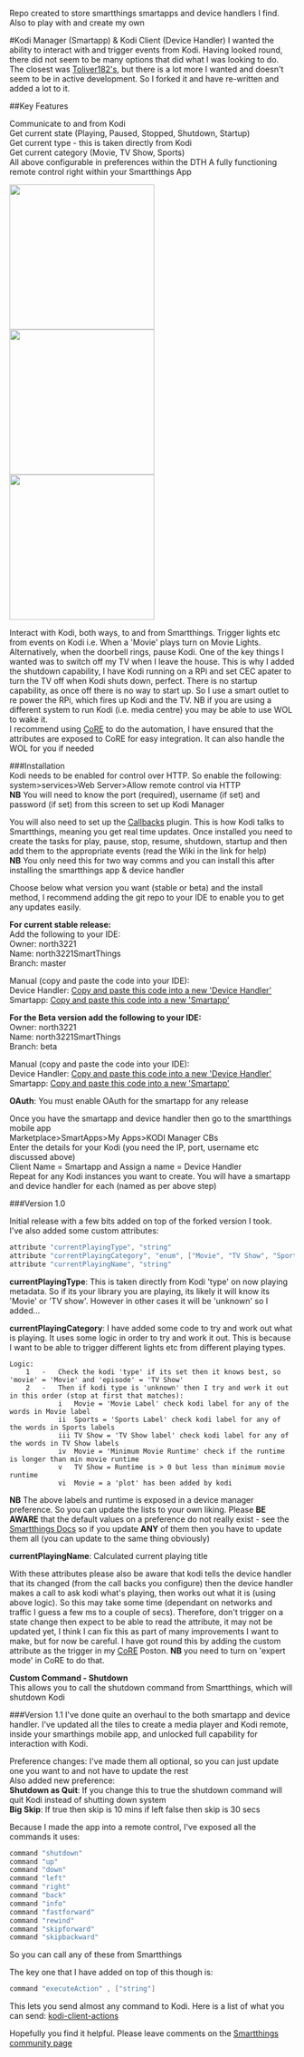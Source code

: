 Repo created to store smartthings smartapps and device handlers I find. Also to play with and create my own

#Kodi Manager (Smartapp) & Kodi Client (Device Handler)
I wanted the ability to interact with and trigger events from Kodi. Having looked round, there did not seem to be many options that did what I was looking to do. The closest was <a href="https://github.com/Toliver182/SmartThings-Kodi">Toliver182's</a>, but there is a lot more I wanted and doesn't seem to be in active development. So I forked it and have re-written and added a lot to it.

##Key Features

Communicate to and from Kodi  
Get current state (Playing, Paused, Stopped, Shutdown, Startup)  
Get current type - this is taken directly from Kodi  
Get current category (Movie, TV Show, Sports)  
All above configurable in preferences within the DTH
A fully functioning remote control right within your Smartthings App  


<img src="https://raw.githubusercontent.com/north3221/north3221SmartThings/master/resources/screenshot%201%20kodi-client%20v1.1.png" width="256">
<img src="https://raw.githubusercontent.com/north3221/north3221SmartThings/master/resources/screenshot%202%20kodi-client%20v1.1.png" width="256">
<img src="https://raw.githubusercontent.com/north3221/north3221SmartThings/master/resources/screenshot%203%20kodi-client%20v1.1.png" width="256">



Interact with Kodi, both ways, to and from Smartthings. Trigger lights etc from events on Kodi i.e. When a 'Movie' plays turn on Movie Lights. Alternatively, when the doorbell rings, pause Kodi. One of the key things I wanted was to switch off my TV when I leave the house. This is why I added the shutdown capability, I have Kodi running on a RPi and set CEC apater to turn the TV off when Kodi shuts down, perfect. There is no startup capability, as once off there is no way to start up. So I use a smart outlet to re power the RPi, which fires up Kodi and the TV.
 NB if you are using a different system to run Kodi (i.e. media centre) you may be able to use WOL to wake it.  
 I recommend using <a href="http://thingsthataresmart.wiki/index.php?title=CoRE">CoRE</a> to do the automation, I have ensured that the attributes are exposed to CoRE for easy integration. It can also handle the WOL for you if needed
 
###Installation  
 Kodi needs to be enabled for control over HTTP. So enable the following:  
 system>services>Web Server>Allow remote control via HTTP  
 **NB** You will need to know the port (required), username (if set) and password (if set) from this screen to set up Kodi Manager
 
 You will also need to set up the <a href="http://kodi.wiki/view/Add-on:Kodi_Callbacks">Callbacks</a> plugin. This is how Kodi talks to Smartthings, meaning you get real time updates. Once installed you need to create the tasks for play, pause, stop, resume, shutdown, startup and then add them to the appropriate events (read the Wiki in the link for help)  
 **NB** You only need this for two way comms and you can install this after installing the smartthings app & device handler
 
 Choose below what version you want (stable or beta) and the install method, I recommend adding the git repo to your IDE to enable you to get any updates easily.
  
 **For current stable release:**  
 Add the following to your IDE:  
 Owner:     north3221  
 Name:      north3221SmartThings  
 Branch:    master  
 
 Manual (copy and paste the code into your IDE):  
 Device Handler:    <a href="https://raw.githubusercontent.com/north3221/north3221SmartThings/master/devicetypes/north3221/kodi-client.src/kodi-client.groovy">Copy and paste this code into a new 'Device Handler'</a>  
 Smartapp:          <a href="https://raw.githubusercontent.com/north3221/north3221SmartThings/master/smartapps/north3221/kodi-manager-cbs.src/kodi-manager-cbs.groovy">Copy and paste this code into a new 'Smartapp'</a>
 
 **For the Beta version add the following to your IDE:**  
 Owner:     north3221  
 Name:      north3221SmartThings  
 Branch:    beta  
 
 Manual (copy and paste the code into your IDE):  
 Device Handler:    <a href="https://raw.githubusercontent.com/north3221/north3221SmartThings/beta/devicetypes/north3221/kodi-client.src/kodi-client.groovy">Copy and paste this code into a new 'Device Handler'</a>  
 Smartapp:          <a href="https://raw.githubusercontent.com/north3221/north3221SmartThings/beta/smartapps/north3221/kodi-manager-cbs.src/kodi-manager-cbs.groovy">Copy and paste this code into a new 'Smartapp'</a>
 
 **OAuth**: You must enable OAuth for the smartapp for any release  
  
 Once you have the smartapp and device handler then go to the smartthings mobile app  
 Marketplace>SmartApps>My Apps>KODI Manager CBs  
 Enter the details for your Kodi (you need the IP, port, username etc discussed above)  
 Client Name = Smartapp and Assign a name = Device Handler  
 Repeat for any Kodi instances you want to create. You will have a smartapp and device handler for each (named as per above step)

###Version 1.0

Initial release with a few bits added on top of the forked version I took.  
I've also added some custom attributes:
```groovy
attribute "currentPlayingType", "string"
attribute "currentPlayingCategory", "enum", ["Movie", "TV Show", "Sports", "None", "Unknown"]
attribute "currentPlayingName", "string"
```

**currentPlayingType**: This is taken directly from Kodi 'type' on now playing metadata. So if its your library you are
playing, its likely it will know its 'Movie' or 'TV show'. However in other cases it will be 'unknown' so I added...

**currentPlayingCategory**: I have added some code to try and work out what is playing. It uses some logic in order to
try and work it out. This is because I want to be able to trigger different lights etc from different playing types.
```
Logic:
    1   -   Check the kodi 'type' if its set then it knows best, so 'movie' = 'Movie' and 'episode' = 'TV Show'
    2   -   Then if kodi type is 'unknown' then I try and work it out in this order (stop at first that matches):
            i   Movie = 'Movie Label' check kodi label for any of the words in Movie label
            ii  Sports = 'Sports Label' check kodi label for any of the words in Sports labels
            iii TV Show = 'TV Show label' check kodi label for any of the words in TV Show labels
            iv  Movie = 'Minimum Movie Runtime' check if the runtime is longer than min movie runtime
            v   TV Show = Runtime is > 0 but less than minimum movie runtime
            vi  Movie = a 'plot' has been added by kodi
```
**NB** The above labels and runtime is exposed in a device manager preference. So you can update the lists to your
  own liking. Please **BE AWARE** that the default values on a preference do not really exist - see the <a href="http://docs.smartthings.com/en/latest/device-type-developers-guide/device-preferences.html#additional-notes">Smartthings Docs</a> so if you
  update **ANY** of them then you have to update them all (you can update to the same thing obviously)

 **currentPlayingName**: Calculated current playing title

With these attributes please also be aware that kodi tells the device handler that its changed (from the call backs
 you configure) then the device handler makes a call to ask kodi what's
 playing, then works out what it is (using above logic). So this may take some time (dependant on networks and traffic I
 guess a few ms to a couple of secs). Therefore, don't trigger on a state change then expect to be able to read
 the attribute, it may not be updated yet, I think I can fix this as part of many improvements I want to make, but
 for now be careful.
 I have got round this by adding the custom attribute as the trigger in my <a href="http://thingsthataresmart.wiki/index.php?title=CoRE">CoRE</a> Poston. **NB** you need to turn on
 'expert mode' in CoRE to do that.

**Custom Command - Shutdown**  
This allows you to call the shutdown command from Smartthings, which will shutdown Kodi



###Version 1.1
I've done quite an overhaul to the both smartapp and device handler. I've updated all the tiles to create a media player and Kodi remote, inside your smarthings mobile app, and unlocked full capability for interaction with Kodi.

Preference changes: I've made them all optional, so you can just update one you want to and not have to update the rest  
Also added new preference:  
**Shutdown as Quit**:   If you change this to true the shutdown command will quit Kodi instead of shutting down system  
**Big Skip**:           If true then skip is 10 mins if left false then skip is 30 secs

Because I made the app into a remote control, I've exposed all the commands it uses:
```groovy
command "shutdown"
command "up"
command "down"
command "left"
command "right"
command "back"
command "info"
command "fastforward"
command "rewind"
command "skipforward"
command "skipbackward"
```
So you can call any of these from Smartthings

The key one that I have added on top of this though is:
```groovy
command "executeAction" , ["string"]
```
This lets you send almost any command to Kodi. Here is a list of what you can send:
[kodi-client-actions](./resources/kodi-client-actions)


Hopefully you find it helpful. Please leave comments on the <a href="https://community.smartthings.com/t/release-kodi-manager-forked-and-updated/75153">Smartthings community page</a>